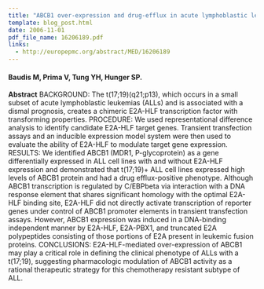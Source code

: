 ```yaml
---
title: "ABCB1 over-expression and drug-efflux in acute lymphoblastic leukemia cell lines with t(17;19) and E2A-HLF expression"
template: blog_post.html 
date: 2006-11-01
pdf_file_name: 16206189.pdf
links:
  - http://europepmc.org/abstract/MED/16206189
---
```


#### Baudis M, Prima V, Tung YH, Hunger SP.

**Abstract** BACKGROUND: The t(17;19)(q21;p13), which occurs in a small subset of acute lymphoblastic leukemias (ALLs) and is associated with a dismal prognosis, creates a chimeric E2A-HLF transcription factor with transforming properties. PROCEDURE: We used representational difference analysis to identify candidate E2A-HLF target genes. Transient transfection assays and an inducible expression model system were then used to evaluate the ability of E2A-HLF to modulate target gene expression. RESULTS: We identified ABCB1 (MDR1, P-glycoprotein) as a gene differentially expressed in ALL cell lines with and without E2A-HLF expression and demonstrated that t(17;19)+ ALL cell lines expressed high levels of ABCB1 protein and had a drug efflux-positive phenotype. Although ABCB1 transcription is regulated by C/EBPbeta via interaction with a DNA response element that shares significant homology with the optimal E2A-HLF binding site, E2A-HLF did not directly activate transcription of reporter genes under control of ABCB1 promoter elements in transient transfection assays. However, ABCB1 expression was induced in a DNA-binding independent manner by E2A-HLF, E2A-PBX1, and truncated E2A polypeptides consisting of those portions of E2A present in leukemic fusion proteins. CONCLUSIONS: E2A-HLF-mediated over-expression of ABCB1 may play a critical role in defining the clinical phenotype of ALLs with a t(17;19), suggesting pharmacologic modulation of ABCB1 activity as a rational therapeutic strategy for this chemotherapy resistant subtype of ALL.

